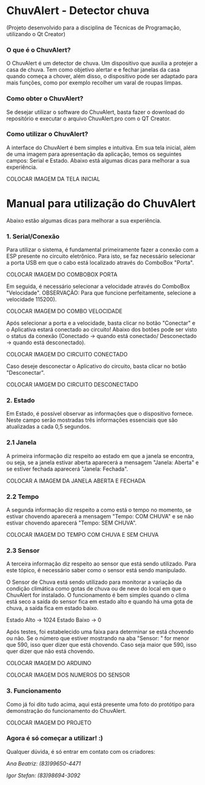 # ChuvAlert - Detector chuva

(Projeto desenvolvido para a disciplina de Técnicas de Programação, utilizando o Qt Creator)

### O que é o ChuvAlert?

O ChuvAlert é um detector de chuva. Um dispositivo que auxilia a protejer a casa de chuva. Tem como objetivo alertar e e fechar janelas da casa quando começa a chover, além disso, o dispositivo pode ser adaptado para mais funções, como por exemplo recolher um varal de roupas limpas.

### Como obter o ChuvAlert?

Se desejar utilizar o software do ChuvAlert, basta fazer o download do repositório e executar o arquivo ChuvAlert.pro com o QT Creator. 

### Como utilizar o ChuvAlert?

A interface do ChuvAlert é bem simples e intuitiva. Em sua tela inicial, além de uma imagem para apresentação da aplicação, temos os seguintes campos: Serial e Estado. Abaixo está algumas dicas para melhorar a sua experiência.

COLOCAR IMAGEM DA TELA INICIAL

# Manual para utilização do ChuvAlert

Abaixo estão algumas dicas para melhorar a sua experiência.

### 1. Serial/Conexão

Para utilizar o sistema, é fundamental primeiramente fazer a conexão com a ESP presente no circuito eletrônico. Para isto, se faz necessário selecionar a porta USB em que o cabo está localizado através do ComboBox "Porta".

COLOCAR IMAGEM DO COMBOBOX PORTA

Em seguida, é necessário selecionar a velocidade através do ComboBox "Velocidade".
OBSERVAÇÃO: Para que funcione perfeitamente, selecione a velocidade 115200).

COLOCAR IMAGEM DO COMBO VELOCIDADE

Após selecionar a porta e a velocidade, basta clicar no botão "Conectar" e o Aplicativa estará conectado ao circuito! 
Abaixo dos botões pode ser visto o status da conexão (Conectado -> quando está conectado/ Desconectado -> quando está desconectado).

COLOCAR IMAGEM DO CIRCUITO CONECTADO

Caso deseje desconectar o Aplicativo do circuito, basta clicar no botão "Desconectar".

COLOCAR IAMGEM DO CIRCUITO DESCONECTADO

### 2. Estado

Em Estado, é possível observar as informações que o dispositivo fornece. Neste campo serão mostradas três informações essenciais que são atualizadas a cada 0,5 segundos.

### 2.1 Janela

A primeira informação diz respeito ao estado em que a janela se encontra, ou seja, se a janela estivar aberta aparecerá a mensagem "Janela: Aberta" e se estiver fechada aparecerá "Janela: Fechada". 

COLOCAR A IMAGEM DA JANELA ABERTA E FECHADA

### 2.2 Tempo

A segunda informação diz respeito a como está o tempo no momento, se estivar chovendo aparecerá a mensagem "Tempo: COM CHUVA" e se não estivar chovendo aparecerá "Tempo: SEM CHUVA".

COLOCAR IMAGEM DO TEMPO COM CHUVA E SEM CHUVA

### 2.3 Sensor 

A terceira informação diz respeito ao sensor que está sendo utilizado. Para este tópico, é necessário saber como o sensor está sendo manipulado.

O Sensor de Chuva está sendo utilizado para monitorar a variação da condição climática como gotas de chuva ou de neve do local em que o ChuvAlert for instalado. O funcionamento é bem simples quando o clima está seco a saída do sensor fica em estado alto e quando há uma gota de chuva, a saída fica em estado baixo.

Estado Alto -> 1024
Estado Baixo -> 0

Após testes, foi estabelecido uma faixa para determinar se está chovendo ou não. Se o número que estiver mostrando na aba "Sensor: " for menor que 590, isso quer dizer que está chovendo. Caso seja maior que 590, isso quer dizer que não está chovendo.

COLOCAR IMAGEM  DO ARDUINO

COLOCAR IMAGEM DOS NUMEROS DO SENSOR

### 3. Funcionamento

Como já foi dito tudo acima, aqui está presente uma foto do protótipo para demonstração do funcionamento do ChuvAlert.

COLOCAR IMAGEM DO PROJETO

### Agora é só começar a utilizar! :)

Qualquer dúvida, é só entrar em contato com os criadores:

*Ana Beatriz: (83)99650-4471*

*Igor Stefan: (83)98694-3092*


